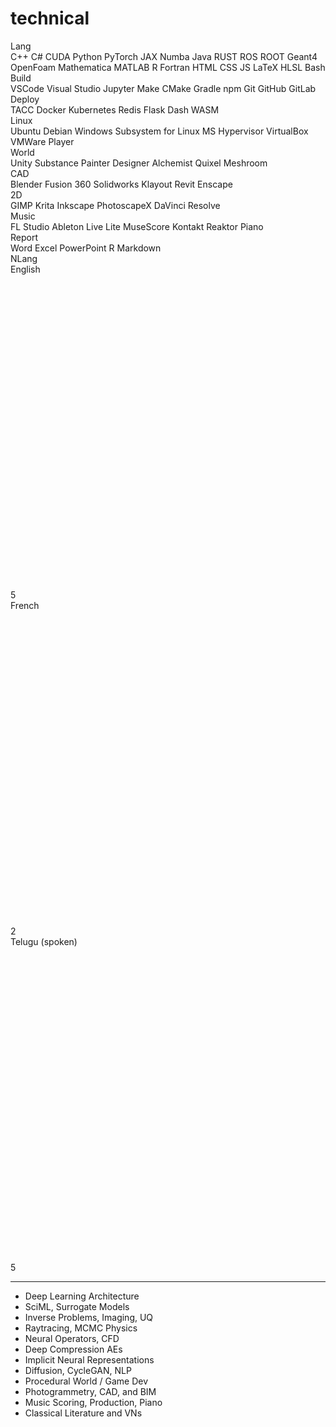 <!---this file is generated from skills.csv -->


# <i class="fa fa-tasks" aria-hidden="true"></i> technical


<div class="skill_Lang" id="skill" markdown="1">
<div class="skill_title" markdown="1">
Lang
</div>
<div class="skill_list" markdown="1">
<span>C++</span>
<span>C#</span>
<span>CUDA</span>
<span>Python</span>
<span>PyTorch</span>
<span>JAX</span>
<span>Numba</span>
<span>Java</span>
<span>RUST</span>
<span>ROS</span>
<span>ROOT</span>
<span>Geant4</span>
<span>OpenFoam</span>
<span>Mathematica</span>
<span>MATLAB</span>
<span>R</span>
<span>Fortran</span>
<span>HTML</span>
<span>CSS</span>
<span>JS</span>
<span>LaTeX</span>
<span>HLSL</span>
<span>Bash</span>
</div>
</div>


<div class="skill_Build" id="skill" markdown="1">
<div class="skill_title" markdown="1">
Build
</div>
<div class="skill_list" markdown="1">
<span>VSCode</span>
<span>Visual Studio</span>
<span>Jupyter</span>
<span>Make</span>
<span>CMake</span>
<span>Gradle</span>
<span>npm</span>
<span>Git</span>
<span>GitHub</span>
<span>GitLab</span>
</div>
</div>


<div class="skill_Deploy" id="skill" markdown="1">
<div class="skill_title" markdown="1">
Deploy
</div>
<div class="skill_list" markdown="1">
<span>TACC</span>
<span>Docker</span>
<span>Kubernetes</span>
<span>Redis</span>
<span>Flask</span>
<span>Dash</span>
<span>WASM</span>
</div>
</div>


<div class="skill_Linux" id="skill" markdown="1">
<div class="skill_title" markdown="1">
Linux
</div>
<div class="skill_list" markdown="1">
<span>Ubuntu</span>
<span>Debian</span>
<span>Windows Subsystem for Linux</span>
<span>MS Hypervisor</span>
<span>VirtualBox</span>
<span>VMWare Player</span>
</div>
</div>


<div class="skill_World" id="skill" markdown="1">
<div class="skill_title" markdown="1">
World
</div>
<div class="skill_list" markdown="1">
<span>Unity</span>
<span>Substance Painter</span>
<span>Designer</span>
<span>Alchemist</span>
<span>Quixel</span>
<span>Meshroom</span>
</div>
</div>


<div class="skill_CAD" id="skill" markdown="1">
<div class="skill_title" markdown="1">
CAD
</div>
<div class="skill_list" markdown="1">
<span>Blender</span>
<span>Fusion 360</span>
<span>Solidworks</span>
<span>Klayout</span>
<span>Revit</span>
<span>Enscape</span>
</div>
</div>


<div class="skill_2D" id="skill" markdown="1">
<div class="skill_title" markdown="1">
2D
</div>
<div class="skill_list" markdown="1">
<span>GIMP</span>
<span>Krita</span>
<span>Inkscape</span>
<span>PhotoscapeX</span>
<span>DaVinci Resolve</span>
</div>
</div>


<div class="skill_Music" id="skill" markdown="1">
<div class="skill_title" markdown="1">
Music
</div>
<div class="skill_list" markdown="1">
<span>FL Studio</span>
<span>Ableton Live Lite</span>
<span>MuseScore</span>
<span>Kontakt</span>
<span>Reaktor</span>
<span>Piano</span>
</div>
</div>


<div class="skill_Report" id="skill" markdown="1">
<div class="skill_title" markdown="1">
Report
</div>
<div class="skill_list" markdown="1">
<span>Word</span>
<span>Excel</span>
<span>PowerPoint</span>
<span>R Markdown</span>
</div>
</div>


<div class="skill_NLang" id="skill" markdown="1">
<div class="skill_title" markdown="1">
NLang
</div>
<div class="skill_list" markdown="1">
<span>English
<span class="radial-bar"><radial-progress-bar 
	role="progressbar"
	aria-label="Arbitrary progress meter"
	style="--progress: 0"
>
<div class="ring_ct" >
	<svg viewbox="0 0 100 100" class="image" style="stroke-dasharray:45 11.54;" >
			<circle class="ring track"></circle>
			<circle class="ring progress" pathLength="100"></circle>
	</svg>
</div>
<div class="label">5</div>
</radial-progress-bar>
</span>
</span>
<span>French
<span class="radial-bar"><radial-progress-bar 
	role="progressbar"
	aria-label="Arbitrary progress meter"
	style="--progress: 60"
>
<div class="ring_ct" >
	<svg viewbox="0 0 100 100" class="image" style="stroke-dasharray:45 11.54;" >
			<circle class="ring track"></circle>
			<circle class="ring progress" pathLength="100"></circle>
	</svg>
</div>
<div class="label">2</div>
</radial-progress-bar>
</span>
</span>
<span>Telugu (spoken)
<span class="radial-bar"><radial-progress-bar 
	role="progressbar"
	aria-label="Arbitrary progress meter"
	style="--progress: 0"
>
<div class="ring_ct" >
	<svg viewbox="0 0 100 100" class="image" style="stroke-dasharray:45 11.54;" >
			<circle class="ring track"></circle>
			<circle class="ring progress" pathLength="100"></circle>
	</svg>
</div>
<div class="label">5</div>
</radial-progress-bar>
</span>
</span>
</div>
</div>


<hr>

<div class="interests" markdown="1"> 

- Deep Learning Architecture
- SciML, Surrogate Models
- Inverse Problems, Imaging, UQ
- Raytracing, MCMC Physics
- Neural Operators, CFD
- Deep Compression AEs
- Implicit Neural Representations
- Diffusion, CycleGAN, NLP
- Procedural World / Game Dev
- Photogrammetry, CAD, and BIM
- Music Scoring, Production, Piano
- Classical Literature and VNs

</div>
